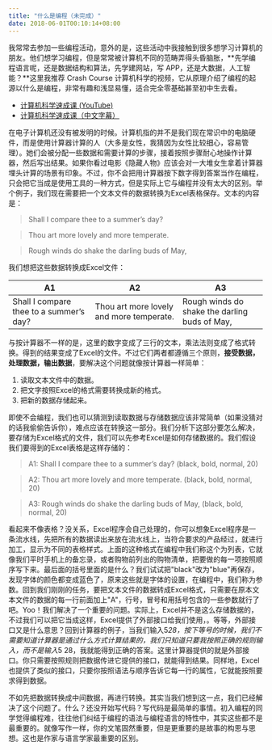 ```yaml
---
title: "什么是编程（未完成）"
date: 2018-06-01T00:10:14+08:00
---
```


我常常去参加一些编程活动，意外的是，这些活动中我接触到很多想学习计算机的朋友。他们想学习编程，但是常常被计算机不同的范畴弄得头昏脑胀，**先学编程语言呢，还是数据结构和算法，先学建网站，写 APP，还是大数据，人工智能？**这里我推荐 Crash Course 计算机科学的视频，它从原理介绍了编程的起源以什么是编程，非常有趣和浅显易懂，适合完全零基础甚至初中生去看。

- [计算机科学速成课 (YouTube)](https://www.youtube.com/watch?v=tpIctyqH29Q&list=PL8dPuuaLjXtNlUrzyH5r6jN9ulIgZBpdo)
- [计算机科学速成课（中文字幕）](https://www.bilibili.com/video/av21376839?from=search&seid=8590621800275634720)

在电子计算机还没有被发明的时候。计算机指的并不是我们现在常识中的电脑硬件，而是使用计算器计算的人（大多是女性，我猜因为女性比较细心，容易管理）。她们会被分配一些数据和需要计算的步骤，接着按照步骤耐心地操作计算器，然后写出结果。如果你看过电影《隐藏人物》应该会对一大堆女生拿着计算器埋头计算的场景有印象。不过，你不会把用计算器按下数字得到答案当作在编程，只会把它当成是使用工具的一种方式，但是实际上它与编程并没有太大的区别。举个例子，我们现在需要把一个文本文件的数据转换为Excel表格保存。文本的内容是：

> Shall I compare thee to a summer’s day?

> Thou art more lovely and more temperate.

> Rough winds do shake the darling buds of May,

我们想把这些数据转换成Excel文件：

| A1 | A2 | A3 |
| --- | --- | --- |
| Shall I compare thee to a summer’s day? | Thou art more lovely and more temperate. | Rough winds do shake the darling buds of May, |

与按计算器不一样的是，这里的数字变成了三行的文本，乘法法则变成了格式转换。得到的结果变成了Excel的文件。不过它们两者都遵循三个原则，**接受数据，处理数据，输出数据**，要解决这个问题就像按计算器一样简单：

1. 读取文本文件中的数据。
2. 把文字按照Excel的格式需要转换成新的格式。
3. 把新的数据存储起来。

即使不会编程，我们也可以猜测到读取数据与存储数据应该非常简单（如果没猜对的话我偷偷告诉你），难点应该在转换这一部分。我们分析下这部分要怎么解决，要存储为Excel格式的文件，我们可以先参考Excel是如何存储数据的。我们假设我们要得到的Excel表格是这样存储的：

> A1: Shall I compare thee to a summer’s day? (black, bold, normal, 20)

> A2: Thou art more lovely and more temperate. (black, bold, normal, 20)

> A3: Rough winds do shake the darling buds of May, (black, bold, normal, 20)

看起来不像表格？没关系，Excel程序会自己处理的，你可以想象Excel程序是一条流水线，先把所有的数据读出来放在流水线上，当符合要求的产品经过，就进行加工，显示为不同的表格样式。上面的这种格式在编程中我们称这个为列表，它就像我们平时手机上的备忘录，或者购物前列出的购物清单，把要做的每一项按照顺序写下来。最后面的括号里面的是什么？我们试试把"black"改为"blue"再保存，发现字体的颜色都变成蓝色了，原来这些就是字体的设置，在编程中，我们称为参数。回到我们刚刚的任务，要把文本文件的数据转成Excel格式，只需要在原本文本文件的数据的每一行前面加上"A"，行号，冒号和用括号包含的一些参数就行了吧。Yoo！我们解决了一个重要的问题。实际上，Excel并不是这么存储数据的，不过我们可以把它当成这样，Excel提供了外部接口给我们使用，。等等，外部接口又是什么意思？回到计算器的例子，当我们输入5*28，按下等号的时候，我们不需要知道计算器是通过什么方式计算结果的，我们只知道只要我按照正确的规则输入，而不是输入*5 28，我就能得到正确的答案。这里计算器提供的就是外部接口。你只需要按照规则把数据传进它提供的接口，就能得到结果。同样地，Excel也提供了类似的接口，只要你按照语法与顺序告诉它每一行的属性，它就能按照要求得到数据。

不如先把数据转换成中间数据，再进行转换。其实当我们想到这一点，我们已经解决了这个问题了。什么？还没开始写代码？写代码是最简单的事情。初入编程的同学觉得编程难，往往他们纠结于编程的语法与编程语言的特性中，其实这些都不是最重要的。就像写作一样，你的文笔固然重要，但是更重要的是故事的构思与思想。这也是作家与语言学家最重要的区别。
